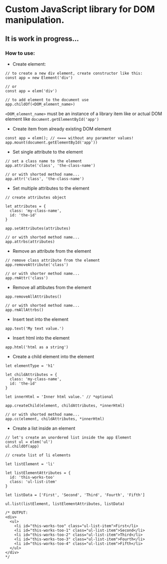 
# Custom JavaScript library for DOM manipulation.
## It is work in progress...

### How to use:

- Create element:
```
// to create a new div element, create constructor like this:
const app = new Element('div')

// or
const app = elem('div')

// to add element to the document use
app.childOf(<DOM_element_name>)
```

`<DOM_element_name>` must be an instance of a library item like 
or
actual DOM element like `document.getElementById('app')`

- Create item from already existing DOM element
```
const app = elem(); // <=== without any parameter values!
app.mount(document.getElementById('app'))
``` 

- Set single attribute to the element
```
// set a class name to the element
app.attribute('class', 'the-class-name')

// or with shorted method name...
app.attr('class', 'the-class-name')
```

- Set multiple attributes to the element
```
// create attributes object

let attributes = {
  class: 'my-class-name',
  id: 'the-id'
}

app.setAttributes(attributes)

// or with shorted method name...
app.attrbs(attributes)
```

- Remove an attribute from the element
```
// remove class attribute from the element
app.removeAttribute('class')

// or with shorter method name...
app.rmAttr('class')
```

- Remove all attibutes from the element
```
app.removeAllAttributes()

// or with shorted method name...
app.rmAllAttrbs()
```

- Insert text into the element
```
app.text('My text value.')
```

- Insert html into the element
```
app.html('html as a string')
```

- Create a child element into the element
```
let elementType = 'h1'

let childAttributes = {
  class: 'my-class-name',
  id: 'the-id'
}

let innerHtml = 'Inner html value.' // *optional

app.createChild(element, childAttributes, *innerHtml)

// or with shorted method name...
app.cc(element, childAttributes, *innerHtml)
``` 

- Create a list inside an element
```
// let's create an unordered list inside the app Element
const ul = elem('ul')
ul.childOf(app)

// create list of li elements

let listElement = 'li'

let listElementAttributes = {
  id: 'this-works-too'
  class: 'ul-list-item'
}

let listData = ['First', 'Second', 'Third', 'Fourth', 'Fifth']

ul.list(listElement, listElementAttributes, listData)

/* OUTPUT:
<div>
  <ul>
    <li id="this-works-too" class="ul-list-item">First</li>
    <li id="this-works-too-1" class="ul-list-item">Second</li>
    <li id="this-works-too-2" class="ul-list-item">Third</li>
    <li id="this-works-too-3" class="ul-list-item">Fourth</li>
    <li id="this-works-too-4" class="ul-list-item">Fifth</li>
  </ul>
</div>
*/
```
